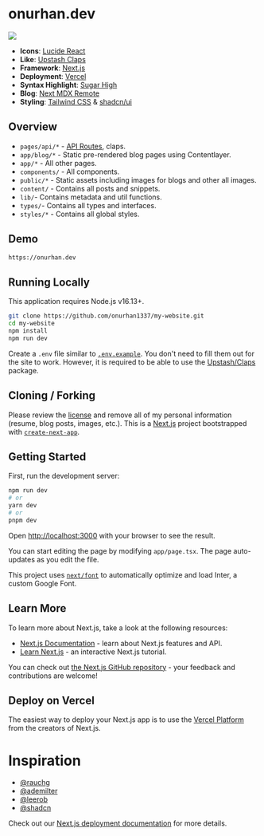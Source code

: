 # onurhan.dev

<a href="https://www.buymeacoffee.com/onurhan"><img src="https://img.buymeacoffee.com/button-api/?text=Buy me a coffee&emoji=&slug=onurhan&button_colour=FFDD00&font_colour=000000&font_family=Inter&outline_colour=000000&coffee_colour=ffffff" /></a>

- **Icons**: [Lucide React](https://lucide.dev/icons/)
- **Like**: [Upstash Claps](https://github.com/upstash/claps)
- **Framework**: [Next.js](https://nextjs.org/)
- **Deployment**: [Vercel](https://vercel.com)
- **Syntax Highlight**: [Sugar High](https://github.com/huozhi/sugar-high)
- **Blog**: [Next MDX Remote](https://github.com/hashicorp/next-mdx-remote)
- **Styling**: [Tailwind CSS](https://tailwindcss.com/) & [shadcn/ui](https://ui.shadcn.com/)

## Overview

- `pages/api/*` - [API Routes](https://nextjs.org/docs/api-routes/introduction), claps.
- `app/blog/*` - Static pre-rendered blog pages using Contentlayer.
- `app/*` - All other pages.
- `components/` - All components.
- `public/*` - Static assets including images for blogs and other all images.
- `content/` - Contains all posts and snippets.
- `lib/`- Contains metadata and util functions.
- `types/`- Contains all types and interfaces.
- `styles/*` - Contains all global styles.

## Demo

```bash
https://onurhan.dev
```

## Running Locally

This application requires Node.js v16.13+.

```bash
git clone https://github.com/onurhan1337/my-website.git
cd my-website
npm install
npm run dev
```

Create a `.env` file similar to [`.env.example`](https://github.com/onurhan1337/my-website/blob/master/.env.example). You don't need to fill them out for the site to work. However, it is required to be able to use the [Upstash/Claps](https://github.com/upstash/claps) package.

## Cloning / Forking

Please review the [license](https://github.com/onurhan1337/my-website/blob/master/LICENSE.txt) and remove all of my personal information (resume, blog posts, images, etc.).
This is a [Next.js](https://nextjs.org/) project bootstrapped with [`create-next-app`](https://github.com/vercel/next.js/tree/canary/packages/create-next-app).

## Getting Started

First, run the development server:

```bash
npm run dev
# or
yarn dev
# or
pnpm dev
```

Open [http://localhost:3000](http://localhost:3000) with your browser to see the result.

You can start editing the page by modifying `app/page.tsx`. The page auto-updates as you edit the file.

This project uses [`next/font`](https://nextjs.org/docs/basic-features/font-optimization) to automatically optimize and load Inter, a custom Google Font.

## Learn More

To learn more about Next.js, take a look at the following resources:

- [Next.js Documentation](https://nextjs.org/docs) - learn about Next.js features and API.
- [Learn Next.js](https://nextjs.org/learn) - an interactive Next.js tutorial.

You can check out [the Next.js GitHub repository](https://github.com/vercel/next.js/) - your feedback and contributions are welcome!

## Deploy on Vercel

The easiest way to deploy your Next.js app is to use the [Vercel Platform](https://vercel.com/new?utm_medium=default-template&filter=next.js&utm_source=create-next-app&utm_campaign=create-next-app-readme) from the creators of Next.js.

# Inspiration

- [@rauchg](https://twitter.com/emilkowalski_)
- [@ademilter](https://twitter.com/ademilter)
- [@leerob](https://twitter.com/leeerob)
- [@shadcn](https://twitter.com/shadcn)

Check out our [Next.js deployment documentation](https://nextjs.org/docs/deployment) for more details.
